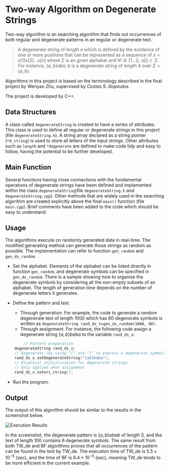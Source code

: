 # Two-way Algorithm on Degenerate Strings
Two-way algorithm is an searching algorithm that finds out occurrences of both regular and degenerate patterns in an regular or degenerate text. 

> A degenerate string of length $n$ which is defined by the existence of one or more positions that can be represented as a sequence of $x=x[1]x[2]\dots x[n]$ where $\Sigma$ is an given alphabet and $\forall i\in [1\dots i],\ x[i]\subset \Sigma$. For instance, $\{a,b\}ab{a,b}$ is a degenerate string of length 4 over $\Sigma=\{a,b\}$.

Algorithms in this project is based on the terminology described in the final project by Wenyao Zhu, supervised by *Costas S. Iliopoulos*. 

The project is developed by C++.

## Data Structures
A class called `degenerateString` is created to have a series of attributes. This class is used to define all regular or degenerate strings in this project (file `degenerateString.h`). A string array declared as a string pointer (`*d_string`) is used to store all letters of the input strings. Other attributes such as `length` and `*degenerate` are defined to make code tidy and easy to follow, having the potential to be further developed.

## Main Function
Several functions having close connections with the fundamental operations of degenerate strings have been defined and implemented within the class `degenerateString`(file `degenerateString.h` and `degenerateString.cpp`). Other methods that are widely used in the searching algorithm are created explicitly above the final `main()` function (file `main.cpp`). Brief comments have been added to the code which should be easy to understand.

## Usage
The algorithms execute on randomly generated data in real-time. The modified generating method can generate those strings as random as possible. The implementation can refer to function `gen_random` and `gen_ds_random`.

+ Set the alphabet. Elements of the alphabet can be listed directly in function `gen_random`, and degenerate symbols can be specified in `gen_ds_random`. There is a sample showing how to organise the degenerate symbols by considering all the non-empty subsets of an alphabet. The length of generation time depends on the number of degenerate letters it generates.

+ Define the pattern and text. 

  + Through generation. For example, the code to generate a random degenerate text of length 1000 which has 60 degenerate symbols is written as `degenerateString rand_ds_t=gen_ds_random(1000, 60)`.
  + Through assignment. For instance, the following code assign a degenerate string $\{a,b\}baba$ to the variable `rand_ds_x`: 
```c++
		// Pattern preparation
    degenerateString rand_ds_x;
    // Degenerate (by using "[" and "]" to express a degenerate symbol) e.g.,
    rand_ds_x.setDegenerateString("[ab]baba");
    // Essential initialisation for degenerate strings
    // Only applied when assignment
    rand_ds_x.setori_string();
```

+ Run the program.

## Output
The output of this algorithm should be similar to the results in the screenshot below.

![Execution Results](https://tva1.sinaimg.cn/large/e6c9d24egy1h4zn9mm3cqj21c00u0te2.jpg)



In the screenshot, the degenerate pattern is $\{a,b\}abab$ of length 5, and the text of length $100$ contains $6$ degenerate symbols. The same result from both TW_de and BF algorithms proves that all occurrences of the pattern can be found in the text by TW_de. The execution time of TW_de is $5.5\times 10^{-5}$ (sec), and the time of BF is $8.4\times10^{-5}$ (sec), meaning TW_de tends to be more efficient in the current example. 





